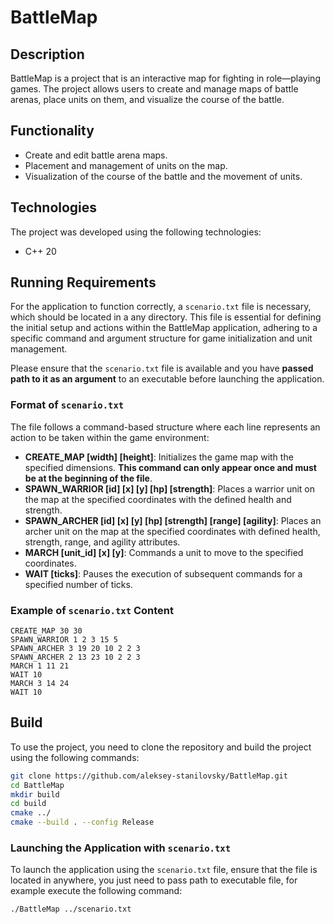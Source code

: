 # BattleMap

## Description
BattleMap is a project that is an interactive map for fighting in role—playing games. The project allows users to create and manage maps of battle arenas, place units on them, and visualize the course of the battle.

## Functionality
- Create and edit battle arena maps.
- Placement and management of units on the map.
- Visualization of the course of the battle and the movement of units.

## Technologies
The project was developed using the following technologies:
- C++ 20

## Running Requirements

For the application to function correctly, a `scenario.txt` file is necessary, which should be located in a any directory. This file is essential for defining the initial setup and actions within the BattleMap application, adhering to a specific command and argument structure for game initialization and unit management.

Please ensure that the `scenario.txt` file is available and you have **passed path to it as an argument** to an executable before launching the application.

### Format of `scenario.txt`

The file follows a command-based structure where each line represents an action to be taken within the game environment:

- **CREATE_MAP [width] [height]**: Initializes the game map with the specified dimensions. **This command can only appear once and must be at the beginning of the file**.
- **SPAWN_WARRIOR [id] [x] [y] [hp] [strength]**: Places a warrior unit on the map at the specified coordinates with the defined health and strength.
- **SPAWN_ARCHER [id] [x] [y] [hp] [strength] [range] [agility]**: Places an archer unit on the map at the specified coordinates with defined health, strength, range, and agility attributes.
- **MARCH [unit_id] [x] [y]**: Commands a unit to move to the specified coordinates.
- **WAIT [ticks]**: Pauses the execution of subsequent commands for a specified number of ticks.

### Example of `scenario.txt` Content

```plaintext
CREATE_MAP 30 30
SPAWN_WARRIOR 1 2 3 15 5
SPAWN_ARCHER 3 19 20 10 2 2 3
SPAWN_ARCHER 2 13 23 10 2 2 3
MARCH 1 11 21
WAIT 10
MARCH 3 14 24
WAIT 10
```

## Build
To use the project, you need to clone the repository and build the project using the following commands:

```bash
git clone https://github.com/aleksey-stanilovsky/BattleMap.git
cd BattleMap
mkdir build
cd build
cmake ../
cmake --build . --config Release
```

### Launching the Application with `scenario.txt`

To launch the application using the `scenario.txt` file, ensure that the file is located in anywhere, you just need to pass path to executable file, for example execute the following command:

```bash
./BattleMap ../scenario.txt
```
